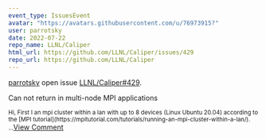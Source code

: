 ```yaml
---
event_type: IssuesEvent
avatar: "https://avatars.githubusercontent.com/u/76973915?"
user: parrotsky
date: 2022-07-22
repo_name: LLNL/Caliper
html_url: https://github.com/LLNL/Caliper/issues/429
repo_url: https://github.com/LLNL/Caliper
---
```


<a href='https://github.com/parrotsky' target='_blank'>parrotsky</a> open issue <a href='https://github.com/LLNL/Caliper/issues/429' target='_blank'>LLNL/Caliper#429</a>.

<p>Can not return in multi-node MPI applications</p><small>Hi, First I an mpi cluster within a lan with up to 8 devices (Linux Ubuntu 20.04) according to the  [MPI tutorial](https://mpitutorial.com/tutorials/running-an-mpi-cluster-within-a-lan/). ...</small><a href='https://github.com/LLNL/Caliper/issues/429' target='_blank'>View Comment</a>